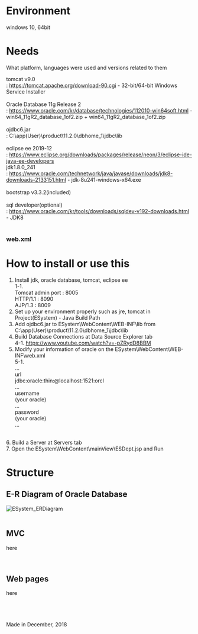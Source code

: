 # Environment
windows 10, 64bit

# Needs
What platform, languages were used and versions related to them

tomcat v9.0<br>
: https://tomcat.apache.org/download-90.cgi - 32-bit/64-bit Windows Service Installer<br>
<br>
Oracle Database 11g Release 2<br>
: https://www.oracle.com/kr/database/technologies/112010-win64soft.html - win64_11gR2_database_1of2.zip + win64_11gR2_database_1of2.zip<br>
<br>
ojdbc6.jar<br>
: C:\app\(User)\product\11.2.0\dbhome_1\jdbc\lib<br>
<br>
eclipse ee 2019-12<br>
: https://www.eclipse.org/downloads/packages/release/neon/3/eclipse-ide-java-ee-developers
<br>
jdk1.8.0_241<br>
: https://www.oracle.com/technetwork/java/javase/downloads/jdk8-downloads-2133151.html - jdk-8u241-windows-x64.exe<br>
<br>
bootstrap v3.3.2(included)<br>
<br>
sql developer(optional)<br>
: https://www.oracle.com/kr/tools/downloads/sqldev-v192-downloads.html - JDK8<br>
<br>

### web.xml <br>


# How to install or use this
1. Install jdk, oracle database, tomcat, eclipse ee<br>
1-1.<br>
Tomcat admin port : 8005<br>
HTTP/1.1 : 8090<br>
AJP/1.3 : 8009<br>
2. Set up your environment properly such as jre, tomcat in Project(ESystem) - Java Build Path<br>
3. Add ojdbc6.jar to ESystem\WebContent\WEB-INF\lib from C:\app\(User)\product\11.2.0\dbhome_1\jdbc\lib<br>
4. Build Database Connections at Data Source Explorer tab<br>
4-1. https://www.youtube.com/watch?v=-pZRydD8BBM<br>
5. Modify your information of oracle on the ESystem\WebContent\WEB-INF\web.xml<br>
5-1.<br>
...<br>
<param-name>url</param-name><br>
<param-value>jdbc:oracle:thin:@localhost:1521:orcl</param-value><br>
...<br>
<param-name>username</param-name><br>
<param-value>(your oracle)</param-value><br>
...<br>
<param-name>password</param-name><br>
<param-value>(your oracle)</param-value><br>
...<br>
<br>
6. Build a Server at Servers tab<br>
7. Open the ESystem\WebContent\mainView\ESDept.jsp and Run

# Structure
## E-R Diagram of Oracle Database<br>
![ESystem_ERDiagram](https://user-images.githubusercontent.com/37391569/72593459-5d104f80-3948-11ea-800d-2c0bc8e8a8a6.png)
<br>
<br>
## MVC
here<br>
<br>
<br>
## Web pages
here<br>
<br>
<br>
<br>
<br>
Made in December, 2018<br>
